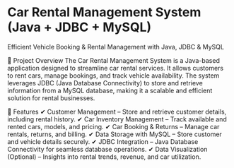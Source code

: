 # Car Rental Management System (Java + JDBC + MySQL)
Efficient Vehicle Booking & Rental Management with Java, JDBC & MySQL


📌 Project Overview
The Car Rental Management System is a Java-based application designed to streamline car rental services. It allows customers to rent cars, manage bookings, and track vehicle availability. The system leverages JDBC (Java Database Connectivity) to store and retrieve information from a MySQL database, making it a scalable and efficient solution for rental businesses.

🚀 Features
✔ Customer Management – Store and retrieve customer details, including rental history.
✔ Car Inventory Management – Track available and rented cars, models, and pricing.
✔ Car Booking & Returns – Manage car rentals, returns, and billing.
✔ Data Storage with MySQL – Store customer and vehicle details securely.
✔ JDBC Integration – Java Database Connectivity for seamless database operations.
✔ Data Visualization (Optional) – Insights into rental trends, revenue, and car utilization.
